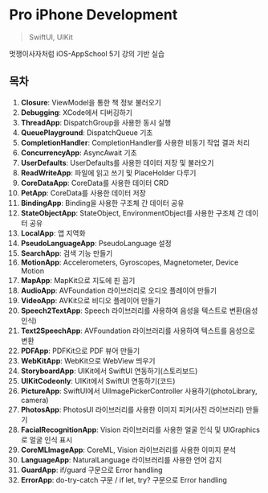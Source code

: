 Pro iPhone Development
==========
> SwiftUI, UIKit

멋쟁이사자처럼 iOS-AppSchool 5기 강의 기반 실습

## **목차**

1. **Closure**: ViewModel을 통한 책 정보 불러오기
2. **Debugging**: XCode에서 디버깅하기
3. **ThreadApp**: DispatchGroup을 사용한 동시 실행
4. **QueuePlayground**: DispatchQueue 기초
5. **CompletionHandler**: CompletionHandler를 사용한 비동기 작업 결과 처리
6. **ConcurrencyApp**: AsyncAwait 기초
7. **UserDefaults**: UserDefaults를 사용한 데이터 저장 및 불러오기
8. **ReadWriteApp**: 파일에 읽고 쓰기 및 PlaceHolder 다루기
9. **CoreDataApp**: CoreData를 사용한 데이터 CRD
10. **PetApp**: CoreData를 사용한 데이터 저장
11. **BindingApp**: Binding을 사용한 구조체 간 데이터 공유
12. **StateObjectApp**: StateObject, EnvironmentObject를 사용한 구조체 간 데이터 공유
13. **LocalApp**: 앱 지역화
14. **PseudoLanguageApp**: PseudoLanguage 설정
15. **SearchApp**: 검색 기능 만들기
16. **MotionApp**: Accelerometers, Gyroscopes, Magnetometer, Device Motion
17. **MapApp**: MapKit으로 지도에 핀 꼽기
18. **AudioApp**: AVFoundation 라이브러리로 오디오 플레이어 만들기
19. **VideoApp**: AVKit으로 비디오 플레이어 만들기
20. **Speech2TextApp**: Speech 라이브러리를 사용하여 음성을 텍스트로 변환(음성 인식)
21. **Text2SpeechApp**: AVFoundation 라이브러리를 사용하여 텍스트를 음성으로 변환
22. **PDFApp**: PDFKit으로 PDF 뷰어 만들기
23. **WebKitApp**: WebKit으로 WebView 띄우기
24. **StoryboardApp**: UIKit에서 SwiftUI 연동하기(스토리보드)
25. **UIKitCodeonly**: UIKit에서 SwiftUI 연동하기(코드)
26. **PictureApp**: SwiftUI에서 UIImagePickerController 사용하기(photoLibrary, camera)
27. **PhotosApp**: PhotosUI 라이브러리를 사용한 이미지 피커(사진 라이브러리) 만들기
28. **FacialRecognitionApp**: Vision 라이브러리를 사용한 얼굴 인식 및 UIGraphics로 얼굴 인식 표시
29. **CoreMLImageApp**: CoreML, Vision 라이브러리를 사용한 이미지 분석
30. **LanguageApp**: NaturalLanguage 라이브러리를 사용한 언어 감지
31. **GuardApp**: if/guard 구문으로 Error handling
32. **ErrorApp**: do-try-catch 구문 / if let, try? 구문으로 Error handling 
